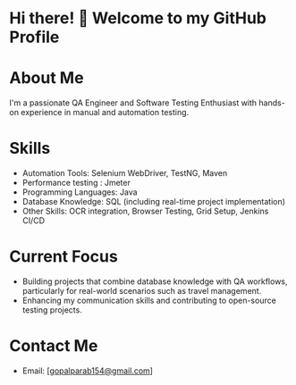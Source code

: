 # Hi there! 👋 Welcome to my GitHub Profile
# About Me
I'm a passionate QA Engineer and Software Testing Enthusiast with hands-on experience in manual and automation testing.

# Skills
* Automation Tools: Selenium WebDriver, TestNG, Maven
* Performance testing : Jmeter
* Programming Languages: Java
* Database Knowledge: SQL (including real-time project implementation)
* Other Skills: OCR integration, Browser Testing, Grid Setup, Jenkins CI/CD
# Current Focus
* Building projects that combine database knowledge with QA workflows, particularly for real-world scenarios such as travel management.
* Enhancing my communication skills and contributing to open-source testing projects.
# Contact Me
* Email: [gopalparab154@gmail.com]




